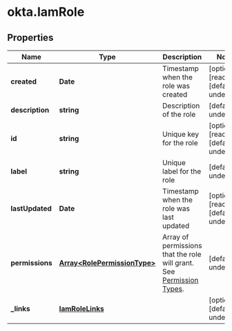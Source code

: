 # okta.IamRole

## Properties

Name | Type | Description | Notes
------------ | ------------- | ------------- | -------------
**created** | **Date** | Timestamp when the role was created | [optional] [readonly] [default to undefined]
**description** | **string** | Description of the role | [default to undefined]
**id** | **string** | Unique key for the role | [optional] [readonly] [default to undefined]
**label** | **string** | Unique label for the role | [default to undefined]
**lastUpdated** | **Date** | Timestamp when the role was last updated | [optional] [readonly] [default to undefined]
**permissions** | [**Array&lt;RolePermissionType&gt;**](RolePermissionType.md) | Array of permissions that the role will grant. See [Permission Types](https://developer.okta.com/docs/concepts/role-assignment/#permission-types). | [default to undefined]
**_links** | [**IamRoleLinks**](IamRoleLinks.md) |  | [optional] [default to undefined]

